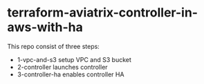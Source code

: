 # terraform-aviatrix-controller-in-aws-with-ha

This repo consist of three steps:

- 1-vpc-and-s3 setup VPC and S3 bucket
- 2-controller launches controller
- 3-controller-ha enables controller HA
